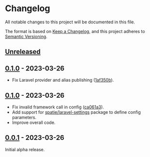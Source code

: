 # Changelog

All notable changes to this project will be documented in this file.

The format is based on [Keep a Changelog][keep_a_changelog_url],
and this project adheres to [Semantic Versioning][semver_url].

## [Unreleased]



## [0.1.0] - 2023-03-26

- Fix Laravel provider and alias publishing ([1af350b](https://github.com/norse-blue/laravel-banxico/commit/1af350bd3e7102f14a78cc5d183c4bbdbe3322dc)).

## [0.1.0] - 2023-03-26

- Fix invalid framework call in config ([ca061a3](https://github.com/norse-blue/laravel-banxico/commit/ca061a3e45b0277376461eb9e3bd76c04e2fcf17)).
- Add support for [spatie/laravel-settings](https://github.com/spatie/laravel-settings) package to define config parameters.
- Improve overall code.

## [0.0.1] - 2023-03-26

Initial alpha release.

[keep_a_changelog_url]: https://keepachangelog.com/en/1.0.0/
[semver_url]: https://semver.org/spec/v2.0.0.html
[Unreleased]: https://github.com/norse-blue/laravel-banxico/compare/0.1.0...HEAD
[0.1.0]: https://github.com/norse-blue/laravel-banxico/compare/0.0.1...0.1.0
[0.0.1]: https://github.com/norse-blue/laravel-banxico/compare/0.0.0...0.0.1
